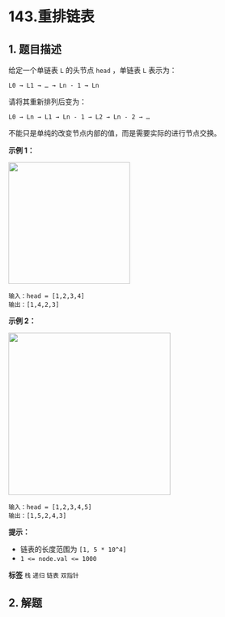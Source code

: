 # 143.重排链表

## 1. 题目描述

给定一个单链表 `L` 的头节点 `head` ，单链表 `L` 表示为：

```
L0 → L1 → … → Ln - 1 → Ln
```
请将其重新排列后变为：

```
L0 → Ln → L1 → Ln - 1 → L2 → Ln - 2 → …
```

不能只是单纯的改变节点内部的值，而是需要实际的进行节点交换。

**示例 1：**

<img alt="" src="https://pic.leetcode-cn.com/1626420311-PkUiGI-image.png" style="width: 240px; " />

```
输入：head = [1,2,3,4]
输出：[1,4,2,3]
```

**示例 2：**

<img alt="" src="https://pic.leetcode-cn.com/1626420320-YUiulT-image.png" style="width: 320px; " />

```
输入：head = [1,2,3,4,5]
输出：[1,5,2,4,3]
```

**提示：**
- 链表的长度范围为 `[1, 5 * 10^4]`
-  `1 <= node.val <= 1000`

**标签**
`栈` `递归` `链表` `双指针`


## 2. 解题

